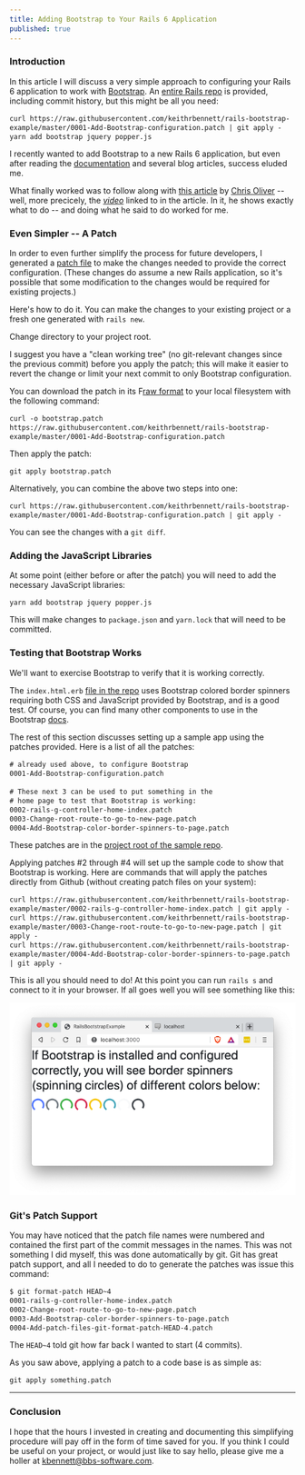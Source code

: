 ```yaml
---
title: Adding Bootstrap to Your Rails 6 Application
published: true
---
```


### Introduction

In this article I will discuss a very simple approach to configuring your Rails 6 application to work with
[Bootstrap](https://getbootstrap.com/). An [entire Rails repo](https://github.com/keithrbennett/rails-bootstrap-example)
is provided, including commit history, but this might be all you need:

```
curl https://raw.githubusercontent.com/keithrbennett/rails-bootstrap-example/master/0001-Add-Bootstrap-configuration.patch | git apply -
yarn add bootstrap jquery popper.js
```

I recently wanted to add Bootstrap to a new Rails 6 application,
but even after reading the [documentation](https://getbootstrap.com/docs/4.4/getting-started/introduction/)
and several blog articles, success eluded me.

What finally worked was to follow along with 
[this article](https://gorails.com/episodes/how-to-use-bootstrap-with-webpack-and-rails)
by [Chris Oliver](https://twitter.com/excid3) -- well, more precicely,
the [_video_](https://www.youtube.com/watch?v=bn9arlhfaXc) linked to in the article.
In it, he shows exactly what to do -- and doing what he said to do worked for me.

### Even Simpler -- A Patch

In order to even further simplify the process for future developers, I generated a 
[patch file](https://github.com/keithrbennett/rails-bootstrap-example/blob/master/0001-Add-Bootstrap-configuration.patch)
to make the changes needed to provide the correct configuration. (These changes do assume a new Rails application,
so it's possible that some modification to the changes would be required for existing projects.)

Here's how to do it. You can make the changes to your existing project or a fresh one generated with `rails new`.

Change directory to your project root.

I suggest you have a "clean working tree" (no git-relevant changes since the previous commit)
before you apply the patch; this will make it easier to revert the change or limit your next commit
to only Bootstrap configuration.

You can download the patch in its 
F[raw format](https://raw.githubusercontent.com/keithrbennett/rails-bootstrap-example/master/0001-Add-Bootstrap-configuration.patch)
to your local filesystem with the following command:

```
curl -o bootstrap.patch https://raw.githubusercontent.com/keithrbennett/rails-bootstrap-example/master/0001-Add-Bootstrap-configuration.patch
```

Then apply the patch:

```
git apply bootstrap.patch
```


Alternatively, you can combine the above two steps into one:

```
curl https://raw.githubusercontent.com/keithrbennett/rails-bootstrap-example/master/0001-Add-Bootstrap-configuration.patch | git apply -
```


You can see the changes with a `git diff`.

### Adding the JavaScript Libraries

At some point (either before or after the patch) you will need to add the necessary JavaScript libraries:

```
yarn add bootstrap jquery popper.js
```

This will make changes to `package.json` and `yarn.lock` that will need to be committed.

### Testing that Bootstrap Works

We'll want to exercise Bootstrap to verify that it is working correctly. 

The `index.html.erb` 
[file in the repo](https://github.com/keithrbennett/rails-bootstrap-example/blob/master/app/views/home/index.html.erb)
uses Bootstrap colored border spinners requiring both CSS and JavaScript provided by Bootstrap, and is a good test.
Of course, you can find many other components to use in the Bootstrap
[docs](https://getbootstrap.com/docs/4.4/getting-started/introduction/).

The rest of this section discusses setting up a sample app using the patches provided.
Here is a list of all the patches:

``` 
# already used above, to configure Bootstrap
0001-Add-Bootstrap-configuration.patch                       

# These next 3 can be used to put something in the
# home page to test that Bootstrap is working:
0002-rails-g-controller-home-index.patch
0003-Change-root-route-to-go-to-new-page.patch
0004-Add-Bootstrap-color-border-spinners-to-page.patch
```
 
These patches are in the [project root of the sample repo](https://github.com/keithrbennett/rails-bootstrap-example).

Applying patches #2 through #4 will set up the sample code to show that Bootstrap is working. 
Here are commands that will apply the patches directly from Github (without creating patch files on your system):

```
curl https://raw.githubusercontent.com/keithrbennett/rails-bootstrap-example/master/0002-rails-g-controller-home-index.patch | git apply -
curl https://raw.githubusercontent.com/keithrbennett/rails-bootstrap-example/master/0003-Change-root-route-to-go-to-new-page.patch | git apply -
curl https://raw.githubusercontent.com/keithrbennett/rails-bootstrap-example/master/0004-Add-Bootstrap-color-border-spinners-to-page.patch | git apply -
```

This is all you should need to do! At this point you can run `rails s` and connect to it in your browser. 
If all goes well you will see something like this:

![successful Bootstrap page](/assets/success-page.png)

### Git's Patch Support

You may have noticed that the patch file names were numbered and contained the first part of the commit messages
in the names. This was not something I did myself, this was done automatically by git. Git has great patch support,
and all I needed to do to generate the patches was issue this command:

```
$ git format-patch HEAD~4
0001-rails-g-controller-home-index.patch
0002-Change-root-route-to-go-to-new-page.patch
0003-Add-Bootstrap-color-border-spinners-to-page.patch
0004-Add-patch-files-git-format-patch-HEAD-4.patch
```

The `HEAD~4` told git how far back I wanted to start (4 commits).

As you saw above, applying a patch to a code base is as simple as:

```
git apply something.patch
```

----

### Conclusion

I hope that the hours I invested in creating and documenting this simplifying procedure will pay off
in the form of time saved for you. If you think I could be useful on your project, or would just like
to say hello, please give me a holler at [kbennett@bbs-software.com](mailto:kbennett@bbs-software.com).
